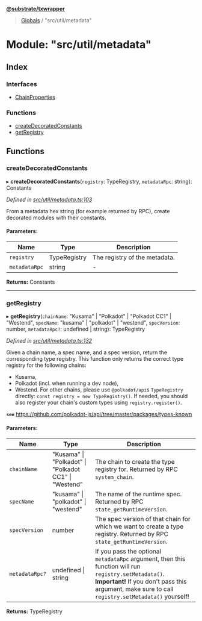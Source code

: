 **[@substrate/txwrapper](../README.md)**

> [Globals](../globals.md) / "src/util/metadata"

# Module: "src/util/metadata"

## Index

### Interfaces

* [ChainProperties](../interfaces/_src_util_metadata_.chainproperties.md)

### Functions

* [createDecoratedConstants](_src_util_metadata_.md#createdecoratedconstants)
* [getRegistry](_src_util_metadata_.md#getregistry)

## Functions

### createDecoratedConstants

▸ **createDecoratedConstants**(`registry`: TypeRegistry, `metadataRpc`: string): Constants

*Defined in [src/util/metadata.ts:103](https://github.com/paritytech/txwrapper/blob/47968f6/src/util/metadata.ts#L103)*

From a metadata hex string (for example returned by RPC), create decorated
modules with their constants.

#### Parameters:

Name | Type | Description |
------ | ------ | ------ |
`registry` | TypeRegistry | The registry of the metadata. |
`metadataRpc` | string | - |

**Returns:** Constants

___

### getRegistry

▸ **getRegistry**(`chainName`: \"Kusama\" \| \"Polkadot\" \| \"Polkadot CC1\" \| \"Westend\", `specName`: \"kusama\" \| \"polkadot\" \| \"westend\", `specVersion`: number, `metadataRpc?`: undefined \| string): TypeRegistry

*Defined in [src/util/metadata.ts:132](https://github.com/paritytech/txwrapper/blob/47968f6/src/util/metadata.ts#L132)*

Given a chain name, a spec name, and a spec version, return the
corresponding type registry. This function only returns the correct type
registry for the following chains:
- Kusama,
- Polkadot (incl. when running a dev node),
- Westend.
For other chains, please use `@polkadot/api`s `TypeRegistry` directly:
`const registry = new TypeRegistry()`. If needed, you should also register
your chain's custom types using `registry.register()`.

**`see`** https://github.com/polkadot-js/api/tree/master/packages/types-known

#### Parameters:

Name | Type | Description |
------ | ------ | ------ |
`chainName` | \"Kusama\" \| \"Polkadot\" \| \"Polkadot CC1\" \| \"Westend\" | The chain to create the type registry for. Returned by RPC `system_chain`. |
`specName` | \"kusama\" \| \"polkadot\" \| \"westend\" | The name of the runtime spec. Returned by RPC `state_getRuntimeVersion`. |
`specVersion` | number | The spec version of that chain for which we want to create a type registry. Returned by RPC `state_getRuntimeVersion`. |
`metadataRpc?` | undefined \| string | If you pass the optional `metadataRpc` argument, then this function will run `registry.setMetadata()`. **Important!** If you don't pass this argument, make sure to call `registry.setMetadata()` yourself!  |

**Returns:** TypeRegistry
